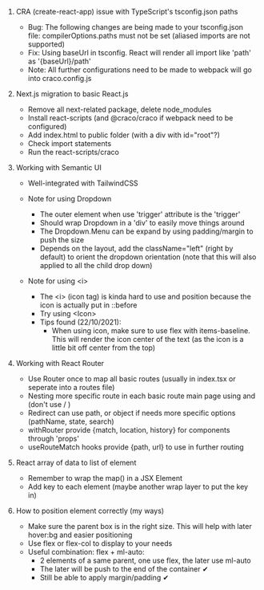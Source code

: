 
1. CRA (create-react-app) issue with TypeScript's tsconfig.json paths
    - Bug: The following changes are being made to your tsconfig.json file: compilerOptions.paths must not be set (aliased imports are not supported)
    - Fix: Using baseUrl in tsconfig. React will render all import like 'path' as '{baseUrl}/path'
    - Note: All further configurations need to be made to webpack will go into craco.config.js

2. Next.js migration to basic React.js
    - Remove all next-related package, delete node_modules
    - Install react-scripts (and @craco/craco if webpack need to be configured)
    - Add index.html to public folder (with a div with id="root"?)
    - Check import statements
    - Run the react-scripts/craco 

3. Working with Semantic UI
    - Well-integrated with TailwindCSS
  
    - Note for using Dropdown
      - The outer element when use 'trigger' attribute is the 'trigger'
      - Should wrap Dropdown in a 'div' to easily move things around
      - The Dropdown.Menu can be expand by using padding/margin to push the size
      - Depends on the layout, add the className="left" (right by default) to orient the dropdown orientation (note that this will also applied to all the child drop down)
  
    - Note for using \<i\>
      - The \<i\> (icon tag) is kinda hard to use and position because the icon is actually put in ::before
      - Try using \<Icon\> 
      - Tips found (22/10/2021):
        - When using icon, make sure to use flex with items-baseline. This will render the icon center of the text (as the icon is a little bit off center from the top)

4. Working with React Router
    - Use Router once to map all basic routes (usually in index.tsx or seperate into a routes file)
    - Nesting more specific route in each basic route main page using <Switch> and <Route> (don't use <Router> / <BrowserRouter>)
    - Redirect can use path, or object if needs more specific options (pathName, state, search)
    - withRouter provide {match, location, history} for components through 'props'
    - useRouteMatch hooks provide {path, url} to use in further routing

5. React array of data to list of element
    - Remember to wrap the map() in a JSX Element
    - Add key to each element (maybe another wrap layer to put the key in)

6. How to position element correctly (my ways)
    - Make sure the parent box is in the right size. This will help with later hover:bg and easier positioning
    - Use flex or flex-col to display to your needs
    - Useful combination: flex + ml-auto:
      - 2 elements of a same parent, one use flex, the later use ml-auto
      - The later will be push to the end of the container ✔
      - Still be able to apply margin/padding ✔
